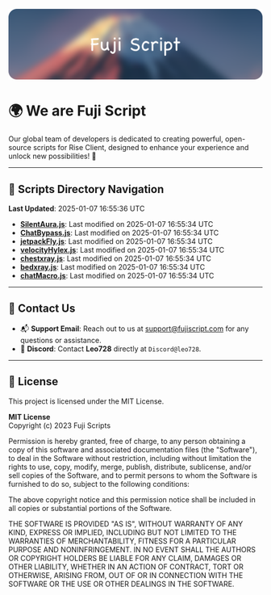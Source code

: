 ![Banner](.github/b.webp)

# 🌍 **We are Fuji Script**

Our global team of developers is dedicated to creating powerful, open-source scripts for Rise Client, designed to enhance your experience and unlock new possibilities! 🌟

---
<!-- SCRIPTS_NAVIGATION_START -->
## 📂 **Scripts Directory Navigation**

**Last Updated**: 2025-01-07 16:55:36 UTC

- **[SilentAura.js](scripts/SilentAura.js)**: Last modified on 2025-01-07 16:55:34 UTC
- **[ChatBypass.js](scripts/ChatBypass.js)**: Last modified on 2025-01-07 16:55:34 UTC
- **[jetpackFly.js](scripts/jetpackFly.js)**: Last modified on 2025-01-07 16:55:34 UTC
- **[velocityHylex.js](scripts/velocityHylex.js)**: Last modified on 2025-01-07 16:55:34 UTC
- **[chestxray.js](scripts/chestxray.js)**: Last modified on 2025-01-07 16:55:34 UTC
- **[bedxray.js](scripts/bedxray.js)**: Last modified on 2025-01-07 16:55:34 UTC
- **[chatMacro.js](scripts/chatMacro.js)**: Last modified on 2025-01-07 16:55:34 UTC

<!-- SCRIPTS_NAVIGATION_END -->

---

## 💬 **Contact Us**  
- 📬 **Support Email**: Reach out to us at [support@fujiscript.com](mailto:support@fujiscript.com) for any questions or assistance.  
- 💬 **Discord**: Contact **Leo728** directly at `Discord@leo728`.

---

## 📜 **License**

This project is licensed under the MIT License.  

**MIT License**  
Copyright (c) 2023 Fuji Scripts  

Permission is hereby granted, free of charge, to any person obtaining a copy of this software and associated documentation files (the "Software"), to deal in the Software without restriction, including without limitation the rights to use, copy, modify, merge, publish, distribute, sublicense, and/or sell copies of the Software, and to permit persons to whom the Software is furnished to do so, subject to the following conditions:  

The above copyright notice and this permission notice shall be included in all copies or substantial portions of the Software.  

THE SOFTWARE IS PROVIDED "AS IS", WITHOUT WARRANTY OF ANY KIND, EXPRESS OR IMPLIED, INCLUDING BUT NOT LIMITED TO THE WARRANTIES OF MERCHANTABILITY, FITNESS FOR A PARTICULAR PURPOSE AND NONINFRINGEMENT. IN NO EVENT SHALL THE AUTHORS OR COPYRIGHT HOLDERS BE LIABLE FOR ANY CLAIM, DAMAGES OR OTHER LIABILITY, WHETHER IN AN ACTION OF CONTRACT, TORT OR OTHERWISE, ARISING FROM, OUT OF OR IN CONNECTION WITH THE SOFTWARE OR THE USE OR OTHER DEALINGS IN THE SOFTWARE.  
